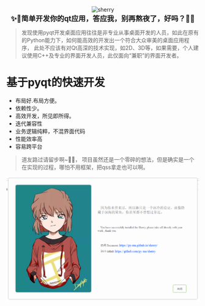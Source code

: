
<div style="text-align: center"><img src="img/icon.png" alt="sherry"></div>

<div style="text-align: center;font-size: 14pt; font-weight: bold;">✨👀简单开发你的qt应用，答应我，别再熬夜了，好吗？👀✨</div>


>发现使用pyqt开发桌面应用往往是非专业从事桌面开发的人员，如此在原有的Python能力下，如何能高效的开发出一个符合大众审美的桌面应用程序， 
此处不应该有对Qt高深的技术实现，如2D、3D等，如果需要，个人建议使用C++及专业的界面开发人员，此仅面向“兼职”的界面开发者。

# 基于pyqt的快速开发

- 布局好.布局方便。
- 依赖性少。
- 高效开发，所见即所得。
- 迭代兼容性
- 业务逻辑纯粹，不混界面代码
- 性能效率高
- 容易跨平台


> 道友路过请留步啊~🧧🧧， 项目虽然还是一个零碎的想法，但是确实是一个在实现的过程，哪怕不用框架，把qss拿走也可以啊。


![welcome](docs/img/welcome.png)

